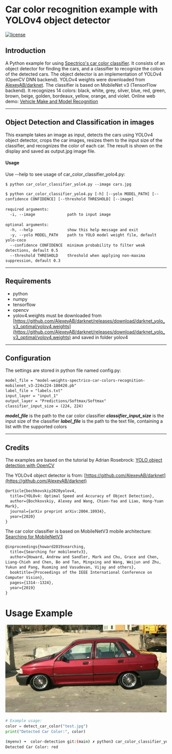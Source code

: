 # Car color recognition example with YOLOv4 object detector
[![license](https://img.shields.io/github/license/mashape/apistatus.svg)](LICENSE)

## Introduction

A Python example for using [Spectrico's car color classifier](http://spectrico.com/car-color-recognition.html). It consists of an object detector for finding the cars, and a classifier to recognize the colors of the detected cars. The object detector is an implementation of YOLOv4 (OpenCV DNN backend). YOLOv4 weights were downloaded from [AlexeyAB/darknet](https://github.com/AlexeyAB/darknet/releases/download/darknet_yolo_v3_optimal/yolov4.weights). The classifier is based on MobileNet v3 (TensorFlow backend). It recognizes 14 colors: black, white, grey, silver, blue, red, green, brown, beige, golden, bordeaux, yellow, orange, and violet. Online web demo: [Vehicle Make and Model Recognition](http://spectrico.com/demo-car-mmr.html)

---
## Object Detection and Classification in images
This example takes an image as input, detects the cars using YOLOv4 object detector, crops the car images, resizes them to the input size of the classifier, and recognizes the color of each car. The result is shown on the display and saved as output.jpg image file.


#### Usage
Use --help to see usage of car_color_classifier_yolo4.py:
```
$ python car_color_classifier_yolo4.py --image cars.jpg
```
```
$ python car_color_classifier_yolo4.py [-h] [--yolo MODEL_PATH] [--confidence CONFIDENCE] [--threshold THRESHOLD] [--image]

required arguments:
  -i, --image              path to input image

optional arguments:
  -h, --help               show this help message and exit
  -y, --yolo MODEL_PATH    path to YOLO model weight file, default yolo-coco
  --confidence CONFIDENCE  minimum probability to filter weak detections, default 0.5
  --threshold THRESHOLD    threshold when applying non-maxima suppression, default 0.3
```

---
## Requirements
  - python
  - numpy
  - tensorflow
  - opencv
  - yolov4.weights must be downloaded from [https://github.com/AlexeyAB/darknet/releases/download/darknet_yolo_v3_optimal/yolov4.weights](https://github.com/AlexeyAB/darknet/releases/download/darknet_yolo_v3_optimal/yolov4.weights) and saved in folder yolov4

---
## Configuration

The settings are stored in python file named config.py:
```
model_file = "model-weights-spectrico-car-colors-recognition-mobilenet_v3-224x224-180420.pb"
label_file = "labels.txt"
input_layer = "input_1"
output_layer = "Predictions/Softmax/Softmax"
classifier_input_size = (224, 224)
```
***model_file*** is the path to the car color classifier
***classifier_input_size*** is the input size of the classifier
***label_file*** is the path to the text file, containing a list with the supported colors

---
## Credits
The examples are based on the tutorial by Adrian Rosebrock: [YOLO object detection with OpenCV](https://www.pyimagesearch.com/2018/11/12/yolo-object-detection-with-opencv/)

The YOLOv4 object detector is from: [https://github.com/AlexeyAB/darknet](https://github.com/AlexeyAB/darknet)
```
@article{bochkovskiy2020yolov4,
  title={YOLOv4: Optimal Speed and Accuracy of Object Detection},
  author={Bochkovskiy, Alexey and Wang, Chien-Yao and Liao, Hong-Yuan Mark},
  journal={arXiv preprint arXiv:2004.10934},
  year={2020}
}
```
The car color classifier is based on MobileNetV3 mobile architecture: [Searching for MobileNetV3](https://arxiv.org/abs/1905.02244)
```
@inproceedings{howard2019searching,
  title={Searching for mobilenetv3},
  author={Howard, Andrew and Sandler, Mark and Chu, Grace and Chen, Liang-Chieh and Chen, Bo and Tan, Mingxing and Wang, Weijun and Zhu, Yukun and Pang, Ruoming and Vasudevan, Vijay and others},
  booktitle={Proceedings of the IEEE International Conference on Computer Vision},
  pages={1314--1324},
  year={2019}
}

```
# Usage Example
![image](test.jpg)

```python
# Example usage:
color = detect_car_color("test.jpg")
print("Detected Car Color:", color)
```

```bash
(myenv) ➜  color-detection git:(main) ✗ python3 car_color_classifier_yolo4.py 
Detected Car Color: red
```
